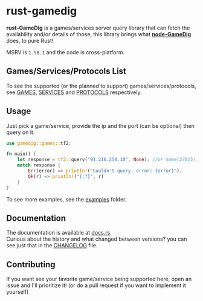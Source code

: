 # rust-gamedig
**rust-GameDig** is a games/services server query library that can fetch the availability and/or details of those, this library brings what **[node-GameDig](https://github.com/gamedig/node-gamedig)** does, to pure Rust!  

MSRV is `1.58.1` and the code is cross-platform.

## Games/Services/Protocols List
To see the supported (or the planned to support) games/services/protocols, see [GAMES](GAMES.md), [SERVICES](SERVICES.md) and [PROTOCOLS](PROTOCOLS.md) respectively.

## Usage
Just pick a game/service, provide the ip and the port (can be optional) then query on it.
```rust
use gamedig::games::tf2;

fn main() {
    let response = tf2::query("91.216.250.10", None); //or Some(27015), None is the default protocol port
    match response {
        Err(error) => println!("Couldn't query, error: {error}"),
        Ok(r) => println!("{:?}", r)
    }
}
```
To see more examples, see the [examples](examples) folder.

## Documentation
The documentation is available at [docs.rs](https://docs.rs/gamedig/latest/gamedig/).  
Curious about the history and what changed between versions? you can see just that in the [CHANGELOG](CHANGELOG.md) file.

## Contributing
If you want see your favorite game/service being supported here, open an issue and I'll prioritize it! (or do a pull request if you want to implement it yourself)
